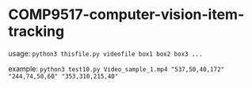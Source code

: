 # COMP9517-computer-vision-item-tracking

usage: `python3 thisfile.py videofile box1 box2 box3 ...`

example: `python3 test10.py Video_sample_1.mp4 "537,50,40,172" "244,74,50,60" "353,310,215,40"`
